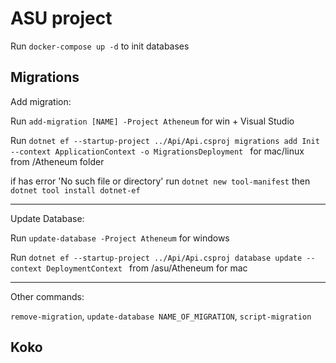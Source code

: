# ASU project

Run `docker-compose up -d` to init databases

## Migrations

Add migration:

Run `add-migration [NAME] -Project Atheneum` for win + Visual Studio

Run `dotnet ef --startup-project ../Api/Api.csproj migrations add Init --context ApplicationContext -o MigrationsDeployment ` for mac/linux from /Atheneum folder

if has error 'No such file or directory' run `dotnet new tool-manifest` then `dotnet tool install dotnet-ef`

___
Update Database:

Run `update-database -Project Atheneum` for windows

Run `dotnet ef --startup-project ../Api/Api.csproj database update --context DeploymentContext
` from /asu/Atheneum for mac

___
Other commands:

`remove-migration`, `update-database NAME_OF_MIGRATION`, `script-migration`

## Koko